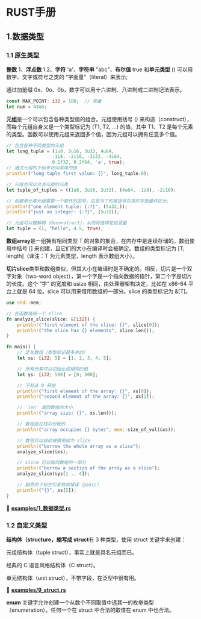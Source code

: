 # RUST手册


## 1.数据类型

### 1.1 原生类型

**整数** 1、**浮点数** 1.2、**字符** 'a'、**字符串** "abc"、**布尔值** true 和**单元类型** () 可以用数字、文字或符号之类的 “字面量”（literal）来表示;

通过加前缀 0x、0o、0b，数字可以用十六进制、八进制或二进制记法表示。

```Rust
const MAX_POINT: i32 = 100;  // 常量
let num = 43u8;
```

**元组**是一个可以包含各种类型值的组合。元组使用括号 () 来构造（construct），而每个元组自身又是一个类型标记为 (T1, T2, ...) 的值，其中 T1、T2 是每个元素的类型。函数可以使用元组来返回多个值，因为元组可以拥有任意多个值。

```Rust
// 包含各种不同类型的元组
let long_tuple = (1u8, 2u16, 3u32, 4u64,
                 -1i8, -2i16, -3i32, -4i64,
                 0.1f32, 0.2f64, 'a', true);
// 通过元组的下标来访问具体的值
println!("long tuple first value: {}", long_tuple.0);

// 元组也可以充当元组的元素
let tuple_of_tuples = ((1u8, 2u16, 2u32), (4u64, -1i8), -2i16);

// 创建单元素元组需要一个额外的逗号，这是为了和被括号包含的字面量作区分。
println!("one element tuple: {:?}", (5u32,));
println!("just an integer: {:?}", (5u32));

// 元组可以被解构（deconstruct），从而将值绑定给变量
let tuple = (1, "hello", 4.5, true);

```

**数组array**是一组拥有相同类型 T 的对象的集合，在内存中是连续存储的。数组使用中括号 [] 来创建，且它们的大小在编译时会被确定。数组的类型标记为 [T; length]（译注：T 为元素类型，length 表示数组大小）。

**切片slice**类型和数组类似，但其大小在编译时是不确定的。相反，切片是一个双字对象（two-word object），第一个字是一个指向数据的指针，第二个字是切片的长度。这个 “字” 的宽度和 usize 相同，由处理器架构决定，比如在 x86-64 平台上就是 64 位。slice 可以用来借用数组的一部分。slice 的类型标记为 &[T]。

```Rust
use std::mem;

// 此函数借用一个 slice
fn analyze_slice(slice: &[i32]) {
    println!("first element of the slice: {}", slice[0]);
    println!("the slice has {} elements", slice.len());
}

fn main() {
    // 定长数组（类型标记是多余的）
    let xs: [i32; 5] = [1, 2, 3, 4, 5];

    // 所有元素可以初始化成相同的值
    let ys: [i32; 500] = [0; 500];

    // 下标从 0 开始
    println!("first element of the array: {}", xs[0]);
    println!("second element of the array: {}", xs[1]);

    // `len` 返回数组的大小
    println!("array size: {}", xs.len());

    // 数组是在栈中分配的
    println!("array occupies {} bytes", mem::size_of_val(&xs));

    // 数组可以自动被借用成为 slice
    println!("borrow the whole array as a slice");
    analyze_slice(&xs);

    // slice 可以指向数组的一部分
    println!("borrow a section of the array as a slice");
    analyze_slice(&ys[1 .. 4]);

    // 越界的下标会引发致命错误（panic）
    println!("{}", xs[5]);
}
```

📖 **[examples/1_数据类型.rs](examples/1_数据类型.rs)**


### 1.2 自定义类型



**结构体（structure，缩写成 struct**有 3 种类型，使用 struct 关键字来创建：

元组结构体（tuple struct），事实上就是具名元组而已。

经典的 C 语言风格结构体（C struct）。

单元结构体（unit struct），不带字段，在泛型中很有用。

📖 **[examples/9_struct.rs](examples/9_struct.rs)**

**enum** 关键字允许创建一个从数个不同取值中选其一的枚举类型（enumeration）。任何一个在 struct 中合法的取值在 enum 中也合法。
